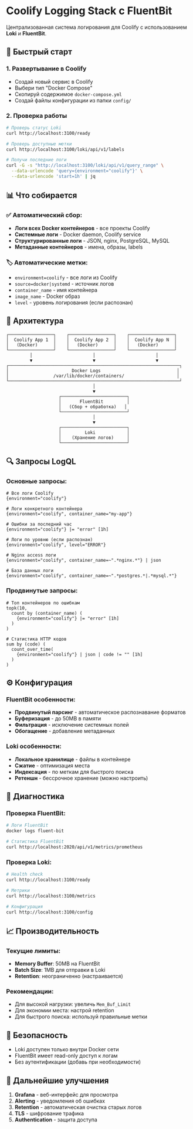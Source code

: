 # Coolify Logging Stack с FluentBit

Централизованная система логирования для Coolify с использованием **Loki** и **FluentBit**.

## 🚀 Быстрый старт

### 1. Развертывание в Coolify
- Создай новый сервис в Coolify
- Выбери тип "Docker Compose" 
- Скопируй содержимое `docker-compose.yml`
- Создай файлы конфигурации из папки `config/`

### 2. Проверка работы
```bash
# Проверь статус Loki
curl http://localhost:3100/ready

# Проверь доступные метки
curl http://localhost:3100/loki/api/v1/labels

# Получи последние логи
curl -G -s "http://localhost:3100/loki/api/v1/query_range" \
  --data-urlencode 'query={environment="coolify"}' \
  --data-urlencode 'start=1h' | jq
```

## 📊 Что собирается

### ✅ Автоматический сбор:
- **Логи всех Docker контейнеров** - все проекты Coolify
- **Системные логи** - Docker daemon, Coolify service
- **Структурированные логи** - JSON, nginx, PostgreSQL, MySQL
- **Метаданные контейнеров** - имена, образы, labels

### 🏷️ Автоматические метки:
- `environment=coolify` - все логи из Coolify
- `source=docker|systemd` - источник логов
- `container_name` - имя контейнера
- `image_name` - Docker образ
- `level` - уровень логирования (если распознан)

## 🔧 Архитектура

```
┌─────────────────┐    ┌─────────────────┐    ┌─────────────────┐
│  Coolify App 1  │    │  Coolify App 2  │    │  Coolify App N  │
│   (Docker)      │    │   (Docker)      │    │   (Docker)      │
└─────────────────┘    └─────────────────┘    └─────────────────┘
         │                       │                       │
         ▼                       ▼                       ▼
┌─────────────────────────────────────────────────────────────────┐
│                        Docker Logs                             │
│                 /var/lib/docker/containers/                    │
└─────────────────────────────────────────────────────────────────┘
                                 │
                                 ▼
                    ┌─────────────────────────┐
                    │       FluentBit         │
                    │   (Сбор + обработка)   │
                    └─────────────────────────┘
                                 │
                                 ▼
                    ┌─────────────────────────┐
                    │         Loki            │
                    │    (Хранение логов)     │
                    └─────────────────────────┘
```

## 🔍 Запросы LogQL

### Основные запросы:
```logql
# Все логи Coolify
{environment="coolify"}

# Логи конкретного контейнера
{environment="coolify", container_name="my-app"}

# Ошибки за последний час
{environment="coolify"} |= "error" [1h]

# Логи по уровню (если распознан)
{environment="coolify", level="ERROR"}

# Nginx access логи
{environment="coolify", container_name=~".*nginx.*"} | json

# База данных логи
{environment="coolify", container_name=~".*postgres.*|.*mysql.*"}
```

### Продвинутые запросы:
```logql
# Топ контейнеров по ошибкам
topk(10, 
  count by (container_name) (
    {environment="coolify"} |= "error" [1h]
  )
)

# Статистика HTTP кодов
sum by (code) (
  count_over_time(
    {environment="coolify"} | json | code != "" [1h]
  )
)
```

## ⚙️ Конфигурация

### FluentBit особенности:
- **Продвинутый парсинг** - автоматическое распознавание форматов
- **Буферизация** - до 50MB в памяти
- **Фильтрация** - исключение системных полей
- **Обогащение** - добавление метаданных

### Loki особенности:
- **Локальное хранилище** - файлы в контейнере
- **Сжатие** - оптимизация места
- **Индексация** - по меткам для быстрого поиска
- **Ретеншн** - бессрочное хранение (можно настроить)

## 🐛 Диагностика

### Проверка FluentBit:
```bash
# Логи FluentBit
docker logs fluent-bit

# Статистика FluentBit
curl http://localhost:2020/api/v1/metrics/prometheus
```

### Проверка Loki:
```bash
# Health check
curl http://localhost:3100/ready

# Метрики
curl http://localhost:3100/metrics

# Конфигурация
curl http://localhost:3100/config
```

## 📈 Производительность

### Текущие лимиты:
- **Memory Buffer**: 50MB на FluentBit
- **Batch Size**: 1MB для отправки в Loki
- **Retention**: неограниченно (настраивается)

### Рекомендации:
- Для высокой нагрузки: увеличь `Mem_Buf_Limit`
- Для экономии места: настрой retention
- Для быстрого поиска: используй правильные метки

## 🔐 Безопасность

- Loki доступен только внутри Docker сети
- FluentBit имеет read-only доступ к логам
- Без аутентификации (добавь при необходимости)

## 📝 Дальнейшие улучшения

1. **Grafana** - веб-интерфейс для просмотра
2. **Alerting** - уведомления об ошибках  
3. **Retention** - автоматическая очистка старых логов
4. **TLS** - шифрование трафика
5. **Authentication** - защита доступа
